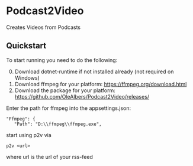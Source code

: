 # Podcast2Video
Creates Videos from Podcasts

## Quickstart
To start running you need to do the following:

0. Download dotnet-runtime if not installed already (not required on Windows)
1. Download ffmpeg for your platform: https://ffmpeg.org/download.html
2. Download the package for your platform: https://github.com/OleAlbers/Podcast2Video/releases/

Enter the path for ffmpeg into the appsettings.json:
 ```
 "Ffmpeg": {
    "Path": "D:\\ffmpeg\\ffmpeg.exe",
 ```

start using p2v via
```
p2v <url> 
```

where url is the url of your rss-feed
